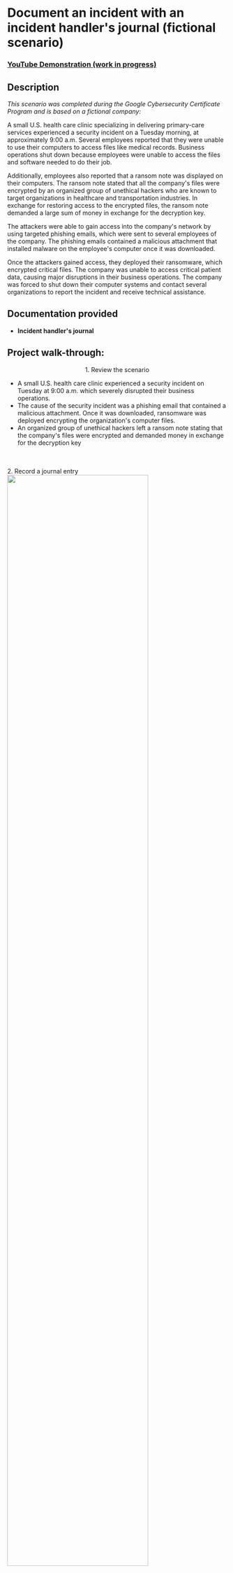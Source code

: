 <h1>Document an incident with an incident handler's journal (fictional scenario)</h1>

### [YouTube Demonstration (work in progress)](https://youtu.be/URL)


<h2>Description</h2>

<p><em>This scenario was completed during the Google Cybersecurity Certificate Program and is based on a fictional company:</em></p>

A small U.S. health care clinic specializing in delivering primary-care services experienced a security incident on a Tuesday morning, at approximately 9:00 a.m. Several employees reported that they were unable to use their computers to access files like medical records. Business operations shut down because employees were unable to access the files and software needed to do their job.

Additionally, employees also reported that a ransom note was displayed on their computers. The ransom note stated that all the company's files were encrypted by an organized group of unethical hackers who are known to target organizations in healthcare and transportation industries. In exchange for restoring access to the encrypted files, the ransom note demanded a large sum of money in exchange for the decryption key. 

The attackers were able to gain access into the company's network by using targeted phishing emails, which were sent to several employees of the company. The phishing emails contained a malicious attachment that installed malware on the employee's computer once it was downloaded.

Once the attackers gained access, they deployed their ransomware, which encrypted critical files. The company was unable to access critical patient data, causing major disruptions in their business operations. The company was forced to shut down their computer systems and contact several organizations to report the incident and receive technical assistance.
<br />


<h2>Documentation provided</h2>

- <b>Incident handler's journal</b>

<h2>Project walk-through:</h2>

<p align="center">
1. Review the scenario <br/>
 <ul>
<li>A small U.S. health care clinic experienced a security incident on Tuesday at 9:00 a.m. which severely disrupted their business operations.</li>
<li>The cause of the security incident was a phishing email that contained a malicious attachment. Once it was downloaded, ransomware was deployed encrypting the organization's computer files.</li>
<li>An organized group of unethical hackers left a ransom note stating that the company's files were encrypted and demanded money in exchange for the decryption key</li>
</ul>
<br />
<br />
2. Record a journal entry<br/>
<img src="https://imgur.com/o69bAla.png" height="80%" width="80%"/>
<br />
<br />

<!--
 ```diff
- text in red
+ text in green
! text in orange
# text in gray
@@ text in purple (and bold)@@
```
--!>
